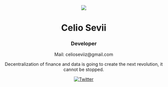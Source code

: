 <div align="center">
  <img src="https://pbs.twimg.com/profile_images/1636337458731261953/YFSdhb1S_400x400.jpg">
  <h1>Celio Sevii</h1>
  <h3>Developer</h3>
  <p>Mail: celioseviiz@gmail.com</p>
  <p>Decentralization of finance and data is going to create the next revolution, it cannot be stopped.</p>
  <p>
    <a href="https://twitter.com/intent/follow?screen_name=celiosevii"><img src="https://img.shields.io/twitter/follow/celiosevii?style=social" alt="Twitter"></a>
  </p>
</div>


